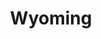 ---
title: "Wyoming"
hashtag: wyoming
borders:
  - Colorado
  - Idaho
  - Montana
  - Nebraska
  - South Dakota
  - Utah
cities:
  - Wheatland
layout: hashtag
subdivision-of:
  - United States
tags:
  - State
  - United States
---